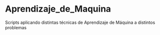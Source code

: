 # Aprendizaje_de_Maquina
Scripts aplicando distintas técnicas de Aprendizaje de Máquina a distintos problemas
